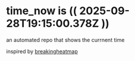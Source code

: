 # time_now is (( 2025-09-28T19:15:00.378Z ))

an automated repo that shows the currnent time

inspired by [breakingheatmap](https://github.com/breakingheatmap/breakingheatmap)